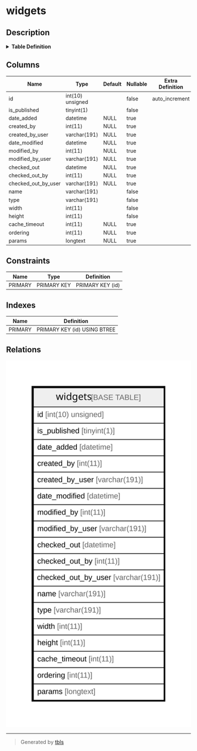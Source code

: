 # widgets

## Description

<details>
<summary><strong>Table Definition</strong></summary>

```sql
CREATE TABLE `widgets` (
  `id` int(10) unsigned NOT NULL AUTO_INCREMENT,
  `is_published` tinyint(1) NOT NULL,
  `date_added` datetime DEFAULT NULL,
  `created_by` int(11) DEFAULT NULL,
  `created_by_user` varchar(191) COLLATE utf8mb4_unicode_ci DEFAULT NULL,
  `date_modified` datetime DEFAULT NULL,
  `modified_by` int(11) DEFAULT NULL,
  `modified_by_user` varchar(191) COLLATE utf8mb4_unicode_ci DEFAULT NULL,
  `checked_out` datetime DEFAULT NULL,
  `checked_out_by` int(11) DEFAULT NULL,
  `checked_out_by_user` varchar(191) COLLATE utf8mb4_unicode_ci DEFAULT NULL,
  `name` varchar(191) COLLATE utf8mb4_unicode_ci NOT NULL,
  `type` varchar(191) COLLATE utf8mb4_unicode_ci NOT NULL,
  `width` int(11) NOT NULL,
  `height` int(11) NOT NULL,
  `cache_timeout` int(11) DEFAULT NULL,
  `ordering` int(11) DEFAULT NULL,
  `params` longtext COLLATE utf8mb4_unicode_ci DEFAULT NULL COMMENT '(DC2Type:array)',
  PRIMARY KEY (`id`)
) ENGINE=InnoDB AUTO_INCREMENT=[Redacted by tbls] DEFAULT CHARSET=utf8mb4 COLLATE=utf8mb4_unicode_ci ROW_FORMAT=DYNAMIC
```

</details>

## Columns

| Name | Type | Default | Nullable | Extra Definition | Children | Parents | Comment |
| ---- | ---- | ------- | -------- | --------------- | -------- | ------- | ------- |
| id | int(10) unsigned |  | false | auto_increment |  |  |  |
| is_published | tinyint(1) |  | false |  |  |  |  |
| date_added | datetime | NULL | true |  |  |  |  |
| created_by | int(11) | NULL | true |  |  |  |  |
| created_by_user | varchar(191) | NULL | true |  |  |  |  |
| date_modified | datetime | NULL | true |  |  |  |  |
| modified_by | int(11) | NULL | true |  |  |  |  |
| modified_by_user | varchar(191) | NULL | true |  |  |  |  |
| checked_out | datetime | NULL | true |  |  |  |  |
| checked_out_by | int(11) | NULL | true |  |  |  |  |
| checked_out_by_user | varchar(191) | NULL | true |  |  |  |  |
| name | varchar(191) |  | false |  |  |  |  |
| type | varchar(191) |  | false |  |  |  |  |
| width | int(11) |  | false |  |  |  |  |
| height | int(11) |  | false |  |  |  |  |
| cache_timeout | int(11) | NULL | true |  |  |  |  |
| ordering | int(11) | NULL | true |  |  |  |  |
| params | longtext | NULL | true |  |  |  | (DC2Type:array) |

## Constraints

| Name | Type | Definition |
| ---- | ---- | ---------- |
| PRIMARY | PRIMARY KEY | PRIMARY KEY (id) |

## Indexes

| Name | Definition |
| ---- | ---------- |
| PRIMARY | PRIMARY KEY (id) USING BTREE |

## Relations

![er](widgets.svg)

---

> Generated by [tbls](https://github.com/k1LoW/tbls)
